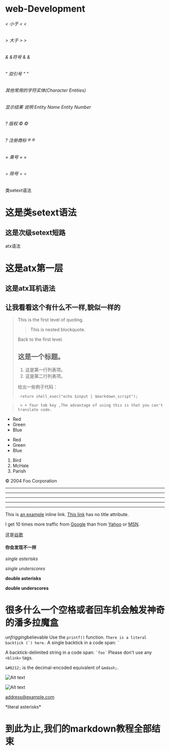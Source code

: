 # web-Development
###### < 小于 &lt; &#60;
###### > 大于 &gt; &#62;
###### & &符号 &amp; &#38;
###### " 双引号 &quot; &#34;
###### 其他常用的字符实体(Character Entities)
###### 显示结果 说明 Entity Name Entity Number
###### ? 版权 &copy; &#169;
###### ? 注册商标 &reg; &#174;
###### × 乘号 &times; &#215;
###### ÷ 除号 &divide; &#247;

类setext语法

这是类setext语法
===============
这是次级setext短路
-----------------
atx语法

# 这是atx第一层
## 这是atx耳机语法
## 让我看看这个有什么不一样,貌似一样的 ####
> This is the first level of quoting.
>
> > This is nested blockquote.
>
> Back to the first level.
> ## 这是一个标题。
> 
> 1.   这是第一行列表项。
> 2.   这是第二行列表项。
> 
> 给出一些例子代码：
>
>      return shell_exec("echo $input | $markdown_script");

>      > + four tab key ,The advantage of using this is that you can't translate code.
*   Red
*   Green
*   Blue
+   Red
+   Green
+   Blue
<ol>
<li>Bird</li>
<li>McHale</li>
<li>Parish</li>
</ol>
 <div class="footer">
        &copy; 2004 Foo Corporation
    </div>
    
* * *

***

*****

- - -

---------------------------------------
This is [an example](http://example.com/ "Title") inline link.
[This link](http://example.net/) has no title attribute.

I get 10 times more traffic from [Google](http://google.com/ "Google")
than from [Yahoo](http://search.yahoo.com/ "Yahoo Search") or
[MSN](http://search.msn.com/ "MSN Search").

这是[谷歌][google]

  [google]: http://google.com/        "Google"
  #### 你会发现不一样
  [yahoo]:  http://search.yahoo.com/  "Yahoo Search"
  [msn]:    http://search.msn.com/    "MSN Search"
  
  
  *single asterisks*

_single underscores_

**double asterisks**

__double underscores__
# 很多什么一个空格或者回车机会触发神奇的潘多拉魔盒
un*frigging*believable
Use the `printf()` function.
``There is a literal backtick (`) here.``
A single backtick in a code span: `` ` ``

A backtick-delimited string in a code span: `` `foo` ``
Please don't use any `<blink>` tags.
<p><code>&amp;#8212;</code> is the decimal-encoded
equivalent of <code>&amp;mdash;</code>.</p>

![Alt text](http://pic31.nipic.com/20130801/11604791_100539834000_2.jpg)

![Alt text][id]

[id]: http://pic31.nipic.com/20130801/11604791_100539834000_2.jpg  "Optional title attribute"

<address@example.com>

\*literal asterisks\*

# 到此为止,我们的markdown教程全部结束
